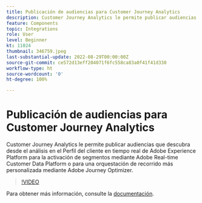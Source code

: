 ```yaml
---
title: Publicación de audiencias para Customer Journey Analytics
description: Customer Journey Analytics le permite publicar audiencias que descubra desde el análisis en el Perfil del cliente en tiempo real de Adobe Experience Platform para la activación de segmentos mediante Adobe Real-time Customer Data Platform o para una orquestación de recorrido más personalizada mediante Adobe Journey Optimizer. (Debe tener entre 60 y 160 caracteres, pero tiene 297)
feature: Components
topic: Integrations
role: User
level: Beginner
kt: 11024
thumbnail: 346759.jpeg
last-substantial-update: 2022-08-29T00:00:00Z
source-git-commit: ce572d13eff204071f6fc558ca83a0f41f41d330
workflow-type: ht
source-wordcount: '0'
ht-degree: 100%

---
```



# Publicación de audiencias para Customer Journey Analytics

Customer Journey Analytics le permite publicar audiencias que descubra desde el análisis en el Perfil del cliente en tiempo real de Adobe Experience Platform para la activación de segmentos mediante Adobe Real-time Customer Data Platform o para una orquestación de recorrido más personalizada mediante Adobe Journey Optimizer.

>[!VIDEO](https://video.tv.adobe.com/v/346759/?quality=12&learn=on)

Para obtener más información, consulte la [documentación](https://experienceleague.adobe.com/docs/analytics-platform/using/cja-components/audiences/audiences-overview.html?lang=es).
